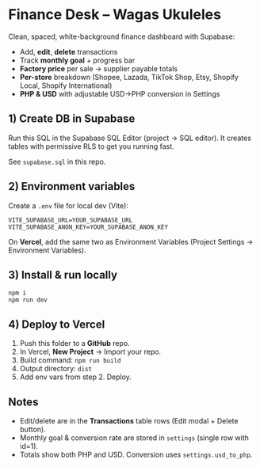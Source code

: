 
# Finance Desk – Wagas Ukuleles

Clean, spaced, white-background finance dashboard with Supabase:
- Add, **edit**, **delete** transactions
- Track **monthly goal** + progress bar
- **Factory price** per sale → supplier payable totals
- **Per-store** breakdown (Shopee, Lazada, TikTok Shop, Etsy, Shopify Local, Shopify International)
- **PHP & USD** with adjustable USD→PHP conversion in Settings

## 1) Create DB in Supabase

Run this SQL in the Supabase SQL Editor (project → SQL editor). It creates tables with permissive RLS to get you running fast.

See `supabase.sql` in this repo.

## 2) Environment variables

Create a `.env` file for local dev (Vite):
```
VITE_SUPABASE_URL=YOUR_SUPABASE_URL
VITE_SUPABASE_ANON_KEY=YOUR_SUPABASE_ANON_KEY
```

On **Vercel**, add the same two as Environment Variables (Project Settings → Environment Variables).

## 3) Install & run locally

```
npm i
npm run dev
```

## 4) Deploy to Vercel

1. Push this folder to a **GitHub** repo.
2. In Vercel, **New Project** → Import your repo.
3. Build command: `npm run build`
4. Output directory: `dist`
5. Add env vars from step 2. Deploy.

## Notes

- Edit/delete are in the **Transactions** table rows (Edit modal + Delete button).
- Monthly goal & conversion rate are stored in `settings` (single row with id=1).
- Totals show both PHP and USD. Conversion uses `settings.usd_to_php`.
